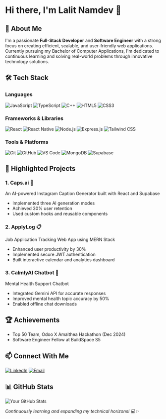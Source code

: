 # Hi there, I'm Lalit Namdev 👋

## 🚀 About Me
I'm a passionate **Full-Stack Developer** and **Software Engineer** with a strong focus on creating efficient, scalable, and user-friendly web applications. Currently pursuing my Bachelor of Computer Applications, I'm dedicated to continuous learning and solving real-world problems through innovative technology solutions.

## 🛠️ Tech Stack

### Languages
![JavaScript](https://img.shields.io/badge/-JavaScript-F7DF1E?style=flat-square&logo=javascript&logoColor=black)
![TypeScript](https://img.shields.io/badge/-TypeScript-3178C6?style=flat-square&logo=typescript&logoColor=white)
![C++](https://img.shields.io/badge/-C++-00599C?style=flat-square&logo=c%2B%2B&logoColor=white)
![HTML5](https://img.shields.io/badge/-HTML5-E34F26?style=flat-square&logo=html5&logoColor=white)
![CSS3](https://img.shields.io/badge/-CSS3-1572B6?style=flat-square&logo=css3&logoColor=white)

### Frameworks & Libraries
![React](https://img.shields.io/badge/-React-61DAFB?style=flat-square&logo=react&logoColor=black)
![React Native](https://img.shields.io/badge/-React_Native-61DAFB?style=flat-square&logo=react&logoColor=black)
![Node.js](https://img.shields.io/badge/-Node.js-339933?style=flat-square&logo=nodedotjs&logoColor=white)
![Express.js](https://img.shields.io/badge/-Express.js-000000?style=flat-square&logo=express&logoColor=white)
![Tailwind CSS](https://img.shields.io/badge/-Tailwind_CSS-38B2AC?style=flat-square&logo=tailwind-css&logoColor=white)

### Tools & Platforms
![Git](https://img.shields.io/badge/-Git-F05032?style=flat-square&logo=git&logoColor=white)
![GitHub](https://img.shields.io/badge/-GitHub-181717?style=flat-square&logo=github&logoColor=white)
![VS Code](https://img.shields.io/badge/-VS_Code-007ACC?style=flat-square&logo=visual-studio-code&logoColor=white)
![MongoDB](https://img.shields.io/badge/-MongoDB-47A248?style=flat-square&logo=mongodb&logoColor=white)
![Supabase](https://img.shields.io/badge/-Supabase-3ECF8E?style=flat-square&logo=supabase&logoColor=white)

## 🌟 Highlighted Projects

### 1. Caps.ai 🚀
An AI-powered Instagram Caption Generator built with React and Supabase
- Implemented three AI generation modes
- Achieved 30% user retention
- Used custom hooks and reusable components

### 2. ApplyLog 📋
Job Application Tracking Web App using MERN Stack
- Enhanced user productivity by 30%
- Implemented secure JWT authentication
- Built interactive calendar and analytics dashboard

### 3. CalmlyAI Chatbot 🤖
Mental Health Support Chatbot
- Integrated Gemini API for accurate responses
- Improved mental health topic accuracy by 50%
- Enabled offline chat downloads

## 🏆 Achievements
- Top 50 Team, Odoo X Amalthea Hackathon (Dec 2024)
- Software Engineer Fellow at BuildSpace S5

## 📫 Connect With Me
[![LinkedIn](https://img.shields.io/badge/-LinkedIn-0A66C2?style=flat-square&logo=linkedin&logoColor=white)](https://www.linkedin.com/in/yourusername)
[![Email](https://img.shields.io/badge/-Email-D14836?style=flat-square&logo=gmail&logoColor=white)](mailto:namdevlalit914@gmail.com)

## 📊 GitHub Stats
![Your GitHub Stats](https://github-readme-stats.vercel.app/api?username=yourusername&show_icons=true&theme=radical)

*Continuously learning and expanding my technical horizons! 💻✨*
